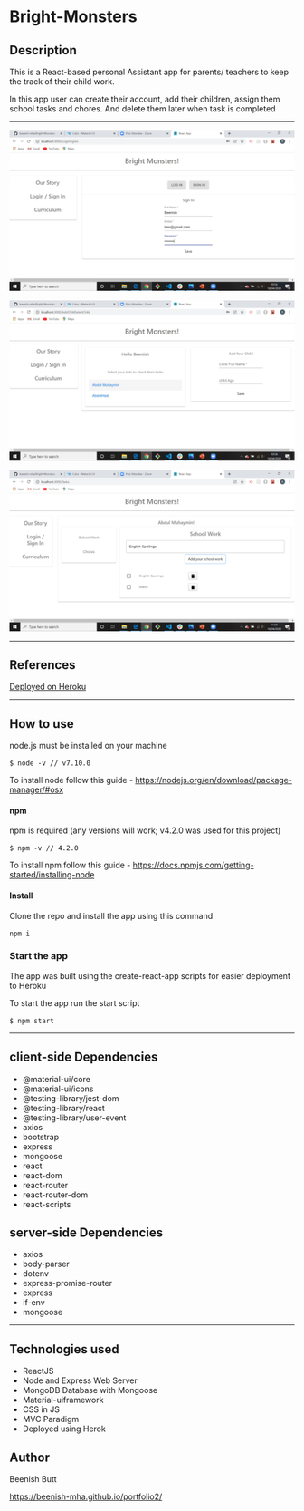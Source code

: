 # Bright-Monsters

## Description

This is a React-based personal Assistant app for parents/ teachers to keep the track of their child work.

In this app user can create their account, add their children, assign them school tasks and chores. And delete them later when task is completed

---

![screenshot of the app](https://github.com/beenish-mha/Bright-Monsters/blob/master/client/public/brightMon1.jpg)

![screenshot of the app](https://github.com/beenish-mha/Bright-Monsters/blob/master/client/public/brigntMon2.jpg)

![screenshot of the app](https://github.com/beenish-mha/Bright-Monsters/blob/master/client/public/brightMon3.jpg)

---

## References

[Deployed on Heroku](https://bright-monsters-b.herokuapp.com/)

---

## How to use

node.js must be installed on your machine

```
$ node -v // v7.10.0
```

To install node follow this guide -
https://nodejs.org/en/download/package-manager/#osx

#### npm

npm is required (any versions will work; v4.2.0 was used for this project)

```
$ npm -v // 4.2.0
```

To install npm follow this guide -
https://docs.npmjs.com/getting-started/installing-node

#### Install

Clone the repo and install the app using this command

```
npm i
```

### Start the app

The app was built using the create-react-app scripts for easier deployment to
Heroku

To start the app run the start script

```
$ npm start
```

---

## client-side Dependencies

- @material-ui/core
- @material-ui/icons
- @testing-library/jest-dom
- @testing-library/react
- @testing-library/user-event
- axios
- bootstrap
- express
- mongoose
- react
- react-dom
- react-router
- react-router-dom
- react-scripts

## server-side Dependencies

- axios
- body-parser
- dotenv
- express-promise-router
- express
- if-env
- mongoose

---

## Technologies used

- ReactJS
- Node and Express Web Server
- MongoDB Database with Mongoose
- Material-uiframework
- CSS in JS
- MVC Paradigm
- Deployed using Herok

## Author

Beenish Butt

https://beenish-mha.github.io/portfolio2/

